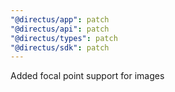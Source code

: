 ```yaml
---
"@directus/app": patch
"@directus/api": patch
"@directus/types": patch
"@directus/sdk": patch
---
```


Added focal point support for images
